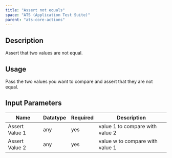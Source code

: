 ```yaml
---
title: "Assert not equals"
space: "ATS (Application Test Suite)"
parent: "ats-core-actions"
---
```


## Description

Assert that two values are not equal.

## Usage

Pass the two values you want to compare and assert that they are not equal.

## Input Parameters

Name | Datatype | Required | Description
---- | -------- | ------- |---------------
Assert Value 1 | any | yes | value 1 to compare with value 2
Assert Value 2 | any | yes | value w to compare with value 1
